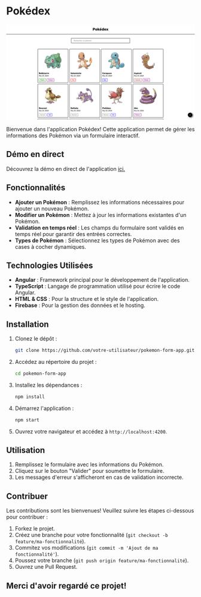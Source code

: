 # Pokédex

![Pokémon Form App](./src/assets/images/pokedex.png)

Bienvenue dans l'application Pokédex! Cette application permet de gérer les informations des Pokémon via un formulaire interactif.

## Démo en direct

Découvrez la démo en direct de l'application [ici.](https://ng-pokemon-app-ca2d5.web.app)

## Fonctionnalités

- **Ajouter un Pokémon** : Remplissez les informations nécessaires pour ajouter un nouveau Pokémon.
- **Modifier un Pokémon** : Mettez à jour les informations existantes d'un Pokémon.
- **Validation en temps réel** : Les champs du formulaire sont validés en temps réel pour garantir des entrées correctes.
- **Types de Pokémon** : Sélectionnez les types de Pokémon avec des cases à cocher dynamiques.

## Technologies Utilisées

- **Angular** : Framework principal pour le développement de l'application.
- **TypeScript** : Langage de programmation utilisé pour écrire le code Angular.
- **HTML & CSS** : Pour la structure et le style de l'application.
- **Firebase** : Pour la gestion des données et le hosting.

## Installation

1. Clonez le dépôt :
   ```bash
   git clone https://github.com/votre-utilisateur/pokemon-form-app.git
   ```
2. Accédez au répertoire du projet :
   ```bash
   cd pokemon-form-app
   ```
3. Installez les dépendances :
   ```bash
   npm install
   ```
4. Démarrez l'application :
   ```bash
   npm start
   ```
5. Ouvrez votre navigateur et accédez à `http://localhost:4200`.

## Utilisation

1. Remplissez le formulaire avec les informations du Pokémon.
2. Cliquez sur le bouton "Valider" pour soumettre le formulaire.
3. Les messages d'erreur s'afficheront en cas de validation incorrecte.

## Contribuer

Les contributions sont les bienvenues! Veuillez suivre les étapes ci-dessous pour contribuer :

1. Forkez le projet.
2. Créez une branche pour votre fonctionnalité (`git checkout -b feature/ma-fonctionnalité`).
3. Commitez vos modifications (`git commit -m 'Ajout de ma fonctionnalité'`).
4. Poussez votre branche (`git push origin feature/ma-fonctionnalité`).
5. Ouvrez une Pull Request.

## Merci d'avoir regardé ce projet!
